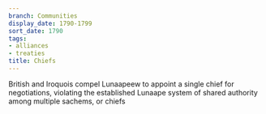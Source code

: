 ```yaml
---
branch: Communities
display_date: 1790-1799
sort_date: 1790
tags:
- alliances
- treaties
title: Chiefs
---
```


British and Iroquois compel Lunaapeew to appoint a single chief for negotiations, violating the established Lunaape system of shared authority among multiple sachems, or chiefs
